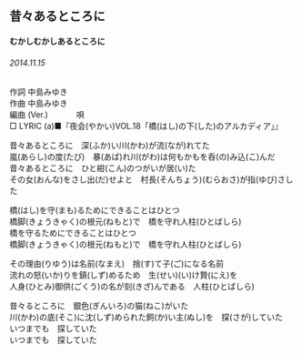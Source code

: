 ## 昔々あるところに
#### むかしむかしあるところに
###### 2014.11.15


作詞     中島みゆき　　　　　   
作曲      中島みゆき  　　　   
編曲 (Ver.)       　　　
唄  　　    
□ LYRIC (a)■『夜会(やかい)VOL.18「橋(はし)の下(した)のアルカディア」』  

昔々あるところに　深(ふか)い川(かわ)が流(なが)れてた  
嵐(あらし)の度(たび)　暴(あば)れ川(がわ)は何もかもを呑(の)み込(こ)んだ  
昔々あるところに　ひと紺(こん)のつがいが居(い)た  
その女(おんな)をさし出(だ)せよと　村長(そんちょう)(むらおさ)が指(ゆび)さした  
  
橋(はし)を守(まも)るためにできることはひとつ  
橋脚(きょうきゃく)の根元(ねもと)で　橋を守れ人柱(ひとばしら)  
橋を守るためにできることはひとつ  
橋脚(きょうきゃく)の根元(ねもと)で　橋を守れ人柱(ひとばしら)  
  
その理由(りゆう)は名前(なまえ)　捨(す)て子(ご)になる名前  
流れの怒(いか)りを鎮(しず)めるため　生(せい)(い)け贄(にえ)を  
人身(ひとみ)御供(ごくう)の名が刻(きざ)んである　人柱(ひとばしら)  
  
昔々るところに　銀色(ぎんいろ)の猫(ねこ)がいた  
川(かわ)の底(そこ)に沈(しず)められた飼(か)い主(ぬし)を　探(さが)していた  
いつまでも　探していた  
いつまでも　探していた  